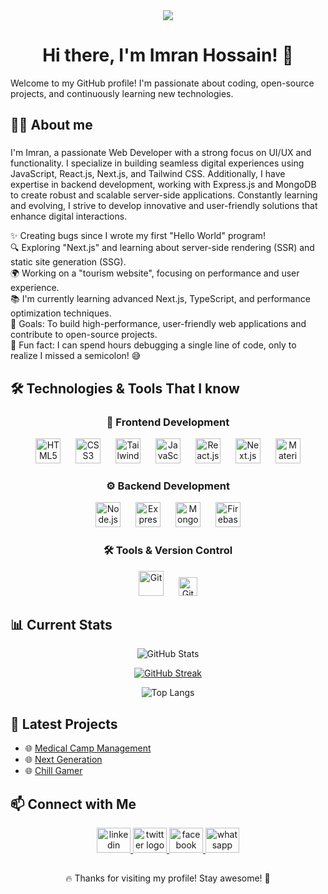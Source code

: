<div align="center">
  <img height="" src="https://i.ibb.co/5xK5ZcCW/Navy-Blue-Geometric-Technology-Linked-In-Banner.png" />
</div>

<h1 align="center">Hi there, I'm Imran Hossain! 👋</h1>

<p>Welcome to my GitHub profile! I'm passionate about coding, open-source projects, and continuously learning new technologies.</p>

<h2 align="left">👩‍💻 About me</h2>

###

<p align="left">
I'm Imran, a passionate Web Developer with a strong focus on UI/UX and functionality. I specialize in building seamless digital experiences using JavaScript, React.js, Next.js, and Tailwind CSS. Additionally, I have expertise in backend development, working with Express.js and MongoDB to create robust and scalable server-side applications. Constantly learning and evolving, I strive to develop innovative and user-friendly solutions that enhance digital interactions.
</p>

<p align="left">
✨ Creating bugs since I wrote my first "Hello World" program!
  <br>
  🔍 Exploring "Next.js" and learning about server-side rendering (SSR) and static site generation (SSG).  
  <br>
🌍 Working on a "tourism website", focusing on performance and user experience.
  <br>
📚 I'm currently learning advanced Next.js, TypeScript, and performance optimization techniques.  
  <br>
🎯 Goals: To build high-performance, user-friendly web applications and contribute to open-source projects.  
  <br>
🎲 Fun fact: I can spend hours debugging a single line of code, only to realize I missed a semicolon! 😅  
</p>

###

## 🛠 Technologies & Tools That I know 

<div align="center">
  
### 🚀 Frontend Development  
<img src="https://cdn.jsdelivr.net/gh/devicons/devicon/icons/html5/html5-original.svg" height="40" alt="HTML5" />
<img width="16" />
<img src="https://cdn.jsdelivr.net/gh/devicons/devicon/icons/css3/css3-original.svg" height="40" alt="CSS3" />
<img width="16" />
<img src="https://cdn.simpleicons.org/tailwindcss/06B6D4" height="40" alt="Tailwind CSS" />
<img width="16" />
<img src="https://cdn.jsdelivr.net/gh/devicons/devicon/icons/javascript/javascript-original.svg" height="40" alt="JavaScript" />
<img width="16" />
<img src="https://cdn.jsdelivr.net/gh/devicons/devicon/icons/react/react-original.svg" height="40" alt="React.js" />
<img width="16" />
<img src="https://cdn.jsdelivr.net/gh/devicons/devicon/icons/nextjs/nextjs-original.svg" height="40" alt="Next.js" />
<img width="16" />
<img src="https://cdn.jsdelivr.net/gh/devicons/devicon/icons/materialui/materialui-original.svg" height="40" alt="Material UI" />

### ⚙️ Backend Development  
<img src="https://cdn.simpleicons.org/nodedotjs/339933" height="40" alt="Node.js" />
<img width="16" />
<img src="https://skillicons.dev/icons?i=express" height="40" alt="Express.js" />
<img width="16" />
<img src="https://skillicons.dev/icons?i=mongodb" height="40" alt="MongoDB" />
<img width="16" />
<img src="https://cdn.jsdelivr.net/gh/devicons/devicon/icons/firebase/firebase-plain.svg" height="40" alt="Firebase" />

### 🛠 Tools & Version Control  
<img src="https://cdn.jsdelivr.net/gh/devicons/devicon/icons/git/git-original.svg" height="40" alt="Git" />
<img width="16" />
<img src="https://img.shields.io/badge/GitHub-181717?style=for-the-badge&logo=github&logoColor=white" height="30" alt="GitHub" />

</div>


## 📊 Current Stats
<div align="center"> 
  
  ![GitHub Stats](https://github-readme-stats.vercel.app/api?username=imran-information&show_icons=true&theme=radical&hide_border=true&count_private=true&include_all_commits=true&border_radius=12&height=200&width=400)
  
  [![GitHub Streak](https://nirzak-streak-stats.vercel.app?user=imran-information&theme=radical&hide_border=true&border_radius=12&height=200&width=400)](https://git.io/streak-stats)
  
  ![Top Langs](https://github-readme-stats.vercel.app/api/top-langs/?username=imran-information&layout=compact&theme=radical&hide_border=true&border_radius=12&height=200&width=400)
 
</div>




## 🌟 Latest Projects
- 🌐 [Medical Camp Management](https://medical-camp-management-1b67d.web.app/)
- 🌐 [Next Generation](https://next-gen-230be.web.app/) 
- 🌐 [Chill Gamer](https://chill-gamer-3528e.web.app/)

## 📫 Connect with Me

<div align="center">
  <a href="https://www.linkedin.com/in/imran-information/" target="_blank">
    <img src="https://raw.githubusercontent.com/maurodesouza/profile-readme-generator/master/src/assets/icons/social/linkedin/default.svg" width="54" height="40" alt="linkedin logo"  />
  </a>
  <a href="https://x.com/imran_inf" target="_blank">
    <img src="https://raw.githubusercontent.com/maurodesouza/profile-readme-generator/master/src/assets/icons/social/twitter/default.svg" width="54" height="40" alt="twitter logo"  />
  </a>
  <a href="https://www.facebook.com/imran.informations" target="_blank">
    <img src="https://raw.githubusercontent.com/maurodesouza/profile-readme-generator/master/src/assets/icons/social/facebook/default.svg" width="54" height="40" alt="facebook logo"  />
  </a>
  <a href="01868634721" target="_blank">
    <img src="https://raw.githubusercontent.com/maurodesouza/profile-readme-generator/master/src/assets/icons/social/whatsapp/default.svg" width="54" height="40" alt="whatsapp logo"  />
  </a>
</div>


##

<p align='center'>🔥 Thanks for visiting my profile! Stay awesome! 🚀</p>
